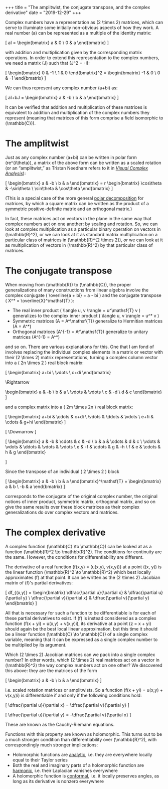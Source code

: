 +++
title = "The amplitwist, the conjugate transpose, and the complex derivative"
date = "2019-12-29"
+++

Complex numbers have a representation as \(2 \times 2\) matrices, which can serve to illuminate some initially non-obvious aspects of how they work. A real number \(a\) can be represented as a multiple of the identity matrix:

\[ aI = \begin{bmatrix} a & 0 \\ 0 & a \end{bmatrix} \]

with addition and multiplication given by the corresponding matrix operations. In order to extend this representation to the complex numbers, we need a matrix \(J\) such that \(J^2 = -I\):

\[ \begin{bmatrix} 0 & -1 \\ 1 & 0 \end{bmatrix}^2 = \begin{bmatrix} -1 & 0 \\ 0 & -1 \end{bmatrix} \]

We can thus represent any complex number \(a+bi\) as:

\[ aI+bJ = \begin{bmatrix} a & -b \\ b & a \end{bmatrix} \]

It can be verified that addition and multiplication of these matrices is equivalent to addition and multiplication of the complex numbers they represent (meaning that matrices of this form comprise a field isomorphic to \(\mathbb{C}\)).

<!--excerpt-->

# The amplitwist

Just as any complex number \(a+bi\) can be written in polar form \(re^{i\theta}\), a matrix of the above form can be written as a scaled rotation (or an “amplitwist,” as Tristan Needham refers to it in [*Visual Complex Analysis*](http://usf.usfca.edu/vca/)):

\[ \begin{bmatrix} a & -b \\ b & a \end{bmatrix} = r \begin{bmatrix} \cos\theta & -\sin\theta \\ \sin\theta & \cos\theta \end{bmatrix} \]

(This is a special case of the more general [polar decomposition](https://en.wikipedia.org/wiki/Polar_decomposition) for matrices, by which a square matrix can be written as the product of a symmetric positive-definite matrix and an orthogonal matrix.)

In fact, these matrices act on vectors in the plane in the same way that complex numbers act on one another: by scaling and rotation. So, we can look at complex multiplication as a particular binary operation on vectors in \(\mathbb{R}^2\), or we can look at it as standard matrix multiplication on a particular class of matrices in \(\mathbb{R}^{2 \times 2}\), *or* we can look at it as multiplication of vectors in \(\mathbb{R}^2\) by that particular class of matrices.

# The conjugate transpose

When moving from \(\mathbb{R}\) to \(\mathbb{C}\), the proper generalizations of many constructions from linear algebra involve the complex conjugate \( \overline{a + bi} = a - bi \) and the conjugate transpose \( X^* = \overline{X}^\mathsf{T} \):

- The real inner product \( \langle u, v \rangle = u^\mathsf{T} v \) generalizes to the complex inner product \( \langle u, v \rangle = u^* v \)
- Symmetric matrices \(A = A^\mathsf{T}\) generalize to Hermitian matrices \(A = A^*\)
- Orthogonal matrices \(A^{-1} = A^\mathsf{T}\) generalize to unitary matrices \(A^{-1} = A^*\)

and so on. There are various explanations for this. One that I am fond of involves replacing the individual complex elements in a matrix or vector with their \(2 \times 2\) matrix representations, turning a complex column vector into a \( 2n \times 2 \) real block matrix:

\[ \begin{bmatrix} a+bi \\ \vdots \\ c+di \end{bmatrix}

\Rightarrow

\begin{bmatrix} a & -b \\ b & a \\ \vdots & \vdots \\ c & -d \\ d & c \end{bmatrix}
\]

and a complex matrix into a \( 2m \times 2n \) real block matrix:

\[ \begin{bmatrix} a+bi & \cdots & c+di \\ \vdots & \ddots & \vdots \\ e+fi & \cdots & g+hi \end{bmatrix} \]

\[ \Downarrow \]

\[
\begin{bmatrix}
    a & -b & \cdots & c & -d \\
    b & a & \cdots & d & c \\
    \vdots & \vdots & \ddots & \vdots & \vdots \\
    e & -f & \cdots & g & -h \\
    f & e & \cdots & h & g \end{bmatrix}

\]

Since the transpose of an individual \( 2 \times 2 \) block

\[ \begin{bmatrix} a & -b \\ b & a \end{bmatrix}^\mathsf{T} = \begin{bmatrix} a & b \\ -b & a \end{bmatrix} \]

corresponds to the conjugate of the original complex number, the original notions of inner product, symmetric matrix, orthogonal matrix, and so on give the same results over these block matrices as their complex generalizations do over complex vectors and matrices.

# The complex derivative

A complex function \(\mathbb{C} \to \mathbb{C}\) can be looked at as a function \(\mathbb{R}^2 \to \mathbb{R}^2\). The conditions for continuity are the same. However, the conditions for differentiability are different.

The derivative of a real function \(f(x,y) = (u(x,y), v(x,y))\) at a point \((x, y)\) is the linear function \(\mathbb{R}^2 \to \mathbb{R}^2\) which best locally approximates \(f\) at that point. It can be written as the \(2 \times 2\) Jacobian matrix of \(f\)'s partial derivatives:

\[ df_{(x,y)} = \begin{bmatrix}
    \dfrac{\partial u}{\partial x} & \dfrac{\partial u}{\partial y} \\
    \dfrac{\partial v}{\partial x} & \dfrac{\partial v}{\partial y}
\end{bmatrix} \]

All that is necessary for such a function to be differentiable is for each of these partial derivatives to exist. If \(f\) is instead considered as a complex function \(f(x + yi) = u(x,y) + v(x,y)i\), its derivative at a point \(z = x + yi\) should again be the best local linear approximation, but this time it should be a linear function \(\mathbb{C} \to \mathbb{C}\) of a single complex variable, meaning that it can be expressed as a single complex number to be multiplied by its argument.

Which \(2 \times 2\) Jacobian matrices can we pack into a single complex number? In other words, which \(2 \times 2\) real matrices act on a vector in \(\mathbb{R}^2\) the way complex numbers act on one other? We discovered this above: they are the matrices of the form

\[ \begin{bmatrix} a & -b \\ b & a \end{bmatrix} \]

i.e. scaled rotation matrices or amplitwists. So a function \(f(x + yi) = u(x,y) + v(x,y)i\) is differentiable if and only if the following conditions hold:

\[ \dfrac{\partial u}{\partial x} = \dfrac{\partial v}{\partial y} \]

\[ \dfrac{\partial u}{\partial y} = -\dfrac{\partial v}{\partial x} \]

These are known as the Cauchy-Riemann equations.

Functions with this property are known as holomorphic. This turns out to be a much stronger condition than differentiability over \(\mathbb{R}^2\), with correspondingly much stronger implications:

- Holomorphic functions are [analytic](https://en.wikipedia.org/wiki/Analytic_function), i.e. they are everywhere locally equal to their Taylor series
- Both the real and imaginary parts of a holomorphic function are [harmonic](https://en.wikipedia.org/wiki/Harmonic_function"), i.e. their Laplacian vanishes everywhere
- A holomorphic function is [conformal](https://en.wikipedia.org/wiki/Conformal_map), i.e. it locally preserves angles, as long as its derivative is nonzero everywhere

